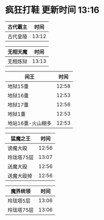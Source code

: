 # 疯狂打鞋 更新时间 13:16

| 古代霸主   | 时间    |
|--------|-------|
| 古代皇陵 | 13:12 |

| 无相天魔   | 时间    |
|--------|-------|
| 无相炼狱 | 13:13 |

| 间王   | 时间    |
|--------|-------|
| 地狱15重 | 12:58 |
| 地狱16重 | 12:53 |
| 地狱17重 | 12:56 |
| 地狱1重 | 12:53 |
| 地站16重-火山糊多 | 12:53 |

| 猛魔之王   | 时间    |
|--------|-------|
| 谤魔大殴 | 12:56 |
| 玲珑塔75层 | 13:07 |
| 送魔大殴 | 12:56 |
| 送魔大殴掉 | 12:56 |

| 魔界统领   | 时间    |
|--------|-------|
| 玲珑塔5层 | 13:06 |
| 玲珑塔75层 | 13:06 |